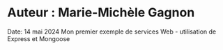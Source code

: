 # Auteur : Marie-Michèle Gagnon
Date: 14 mai 2024 
Mon premier exemple de services Web - utilisation de Express et Mongoose